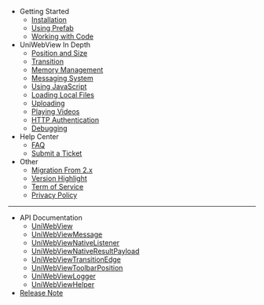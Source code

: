 - Getting Started
    - [Installation](/archived/3.3/installation.md)
    - [Using Prefab](/archived/3.3/using-prefab.md)
    - [Working with Code](/archived/3.3/working-with-code.md)
- UniWebView In Depth
    - [Position and Size](/archived/3.3/position-and-size.md)
    - [Transition](/archived/3.3/transition.md)
    - [Memory Management](/archived/3.3/memory-management.md)
    - [Messaging System](/archived/3.3/messaging-system.md)
    - [Using JavaScript](/archived/3.3/using-javascript.md)
    - [Loading Local Files](/archived/3.3/loading-local-files.md)
    - [Uploading](/archived/3.3/uploading.md)
    - [Playing Videos](/archived/3.3/playing-videos.md)
    - [HTTP Authentication](/archived/3.3/http-auth.md)
    - [Debugging](/archived/3.3/debugging.md)
- Help Center
    - [FAQ](/archived/3.3/faq.md)
    - [Submit a Ticket](https://onevcat.zendesk.com/hc/en-us/requests/new)
- Other
    - [Migration From 2.x](migration-guide.md)
    - [Version Highlight](version-highlight.md)
    - [Term of Service](tos.md)
    - [Privacy Policy](privacy.md)
---
- API Documentation
    - [UniWebView](/archived/3.3/api/uniwebview.html)
    - [UniWebViewMessage](/archived/3.3/api/uniwebviewmessage.html)
    - [UniWebViewNativeListener](/archived/3.3/api/uniwebviewnativelistener.html)
    - [UniWebViewNativeResultPayload](/archived/3.3/api/uniwebviewnativeresultpayload.html)
    - [UniWebViewTransitionEdge](/archived/3.3/api/uniwebviewtransitionedge.html)
    - [UniWebViewToolbarPosition](/archived/3.3/api/uniwebviewtoolbarposition.html)
    - [UniWebViewLogger](/archived/3.3/api/uniwebviewlogger.html)
    - [UniWebViewHelper](/archived/3.3/api/uniwebviewhelper.html)
- [Release Note](release-note)
